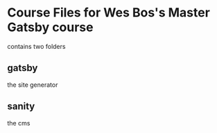 # Course Files for Wes Bos's Master Gatsby course

contains two folders

## gatsby

the site generator

## sanity

the cms
